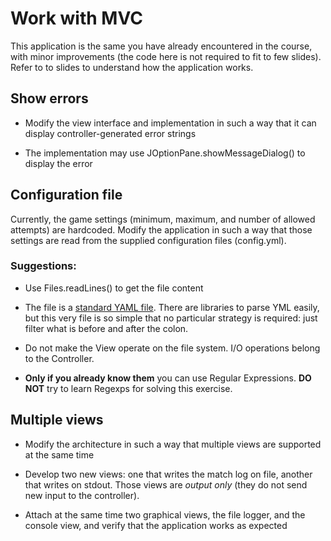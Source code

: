 # Work with MVC

This application is the same you have already encountered in the course, with minor improvements (the code here is not required to fit to few slides). Refer to to slides to understand how the application works.


## Show errors

* Modify the view interface and implementation in such a way that it can display controller-generated error strings

* The implementation may use JOptionPane.showMessageDialog() to display the error


## Configuration file

Currently, the game settings (minimum, maximum, and number of allowed attempts) are hardcoded. Modify the application in such a way that those settings are read from the supplied configuration files (config.yml).

### Suggestions:

* Use Files.readLines() to get the file content

* The file is a [standard YAML file](https://en.wikipedia.org/wiki/YAML). There are libraries to parse YML easily, but this very file is so simple that no particular strategy is required: just filter what is before and after the colon.

* Do not make the View operate on the file system. I/O operations belong to the Controller.

* **Only if you already know them** you can use Regular Expressions. **DO NOT** try to learn Regexps for solving this exercise.


## Multiple views

* Modify the architecture in such a way that multiple views are supported at the same time

* Develop two new views: one that writes the match log on file, another that writes on stdout. Those views are *output only* (they do not send new input to the controller).

* Attach at the same time two graphical views, the file logger, and the console view, and verify that the application works as expected